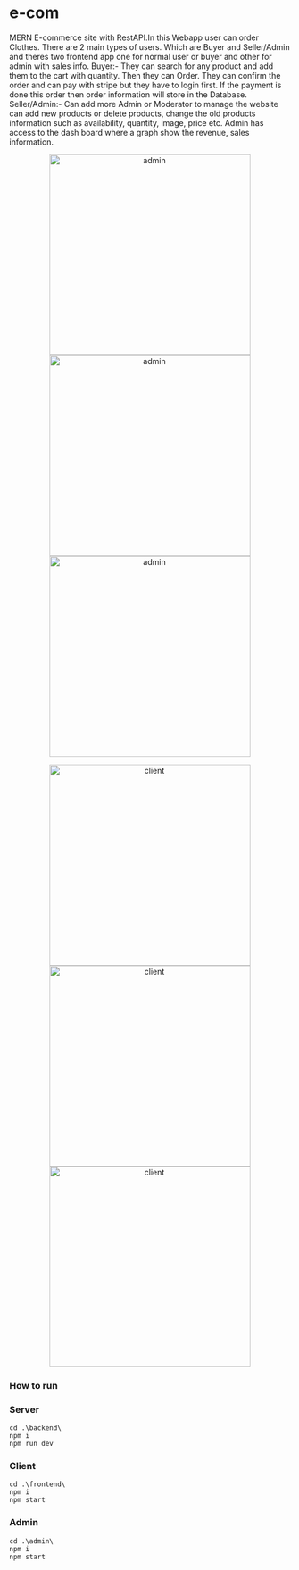 # e-com

MERN E-commerce site with RestAPI.In this Webapp user can order Clothes. There are 2 main types of users. Which are Buyer and Seller/Admin and theres two frontend app one for normal user or buyer and other for admin with sales info.
Buyer:- They can search for any product and add them to the cart with quantity. Then they can Order. They can confirm the order and can pay with stripe but they have to login first. If the payment is done this order then order information will store in the Database.
Seller/Admin:- Can add more Admin or Moderator to manage the website can add new products or delete products, change the old products information such as availability, quantity, image, price etc. Admin has access to the dash board where a graph show the revenue, sales information.

<p align="center">
  <img alt="admin" src="https://github.com/Ulrich-Tonmoy/website-MERN/blob/main/e-com/ss/admin (1).png" width="360px"/>
  <img alt="admin" src="https://github.com/Ulrich-Tonmoy/website-MERN/blob/main/e-com/ss/admin (2).png" width="360px"/>
  <img alt="admin" src="https://github.com/Ulrich-Tonmoy/website-MERN/blob/main/e-com/ss/admin (3).png" width="360px"/>
</p>
<p align="center">
  <img alt="client" src="https://github.com/Ulrich-Tonmoy/website-MERN/blob/main/e-com/ss/client (1).png" width="360px"/>
  <img alt="client" src="https://github.com/Ulrich-Tonmoy/website-MERN/blob/main/e-com/ss/client (2).png" width="360px"/>
  <img alt="client" src="https://github.com/Ulrich-Tonmoy/website-MERN/blob/main/e-com/ss/client (3).png" width="360px"/>
</p>

### How to run

### Server

    cd .\backend\
    npm i
    npm run dev

### Client

    cd .\frontend\
    npm i
    npm start

### Admin

    cd .\admin\
    npm i
    npm start
